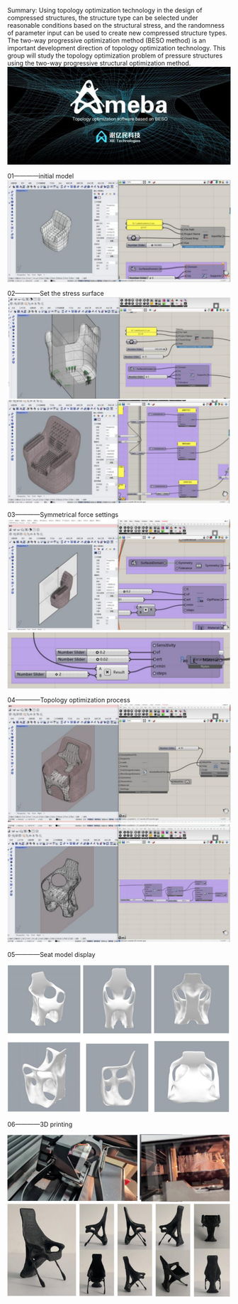  
Summary:  Using topology optimization technology in the design of compressed structures, the structure type can be selected under reasonable conditions based on the structural stress, and the randomness of parameter input can be used to create new compressed structure types. The two-way progressive optimization method (BESO method) is an important development direction of topology optimization technology. This group will study the topology optimization problem of pressure structures using the two-way progressive structural optimization method.
![image](https://github.com/Cubeengineer/01_grasshopper/blob/main/image/VMP9%248E2F7%7B27%5B%60VM%7B%5B%40NMU.png)

01————initial model
![image](https://github.com/Cubeengineer/01_grasshopper/blob/main/image/1.png)

02————Set the stress surface
![image](https://github.com/Cubeengineer/01_grasshopper/blob/main/image/2.png)
![image](https://github.com/Cubeengineer/01_grasshopper/blob/main/image/4.png)

03————Symmetrical force settings
![image](https://github.com/Cubeengineer/01_grasshopper/blob/main/image/5.png)
![image](https://github.com/Cubeengineer/01_grasshopper/blob/main/image/6.png)

04————Topology optimization process
![image](https://github.com/Cubeengineer/01_grasshopper/blob/main/image/7.png)
![image](https://github.com/Cubeengineer/01_grasshopper/blob/main/image/8.png)

05————Seat model display

![image](https://github.com/Cubeengineer/01_grasshopper/blob/main/image/9.png)

06————3D printing

![image](https://github.com/Cubeengineer/01_grasshopper/blob/main/image/10.png)
